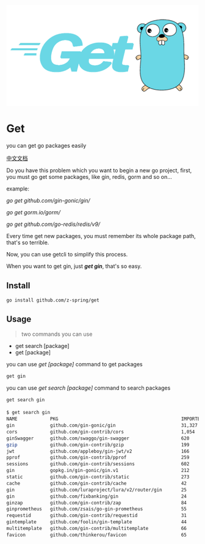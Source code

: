 ![img.png](img.png)
# Get

you can get go packages easily

[中文文档](https://github.com/Z-Spring/get/blob/master/README_ZH.md)

Do you have this problem which you want to begin a new go project, first,
you must go get some packages, like gin, redis, gorm and so on...

example:

*go get github.com/gin-gonic/gin/*  <p>
*go get gorm.io/gorm/*  <p>
*go get github.com/go-redis/redis/v9/*  <p>

Every time get new packages, you must remember its whole package path,
that's so terrible. <p>

Now, you can use getcli to simplify this process.   <p>
When you want to get gin, just ***get gin***, that's so easy.


## Install
```bash
go install github.com/z-spring/get
```
## Usage
> two commands you can use
* get search [package]
* get [package] <p>

you can use *get [package]* command to get  packages  <p>

```bash
get gin
```
you can use *get search [package]* command to search  packages

```bash
get search gin

$ get search gin
NAME            PKG                                             IMPORTED
gin             github.com/gin-gonic/gin                        31,327
cors            github.com/gin-contrib/cors                     1,054
ginSwagger      github.com/swaggo/gin-swagger                   620
gzip            github.com/gin-contrib/gzip                     199
jwt             github.com/appleboy/gin-jwt/v2                  166
pprof           github.com/gin-contrib/pprof                    259
sessions        github.com/gin-contrib/sessions                 602
gin             gopkg.in/gin-gonic/gin.v1                       212
static          github.com/gin-contrib/static                   273
cache           github.com/gin-contrib/cache                    42
gin             github.com/luraproject/lura/v2/router/gin       25
gin             github.com/fixbanking/gin                       24
ginzap          github.com/gin-contrib/zap                      84
ginprometheus   github.com/zsais/go-gin-prometheus              55
requestid       github.com/gin-contrib/requestid                31
gintemplate     github.com/foolin/gin-template                  44
multitemplate   github.com/gin-contrib/multitemplate            66
favicon         github.com/thinkerou/favicon                    65
```
